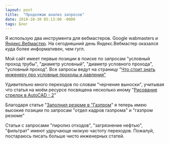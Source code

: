 ```yaml
---
layout: post
title:  "Продолжаю анализ запросов"
date: 2010-10-30 05:13:00 -0000
tags: Блог
---
```


Я использую два инструмента для вебмастеров. Google wabmasters и <a href="http://webmaster.yandex.ru">Яндекс.Вебмастер</a>. На сегодняшний день Яндекс.Вебмастер оказался куда более информативен, чем гугл.

Мой сайт имеет первые позиции в поиске по запросам "условный проход трубы", "диаметр условный", "диаметр условного прохода", "условный проход". Все запросы ведут на страницу "<a href="http://www.2nature.ru/node/356">Что стоит знать инженеру про условные проходы и давления"</a>

Удивительно много переходов по словам "черчение выноски", учитывая что статья на моём ресурсе посвящена несколько иному "<a href="http://www.2nature.ru/autocad_arrows2">Рисование стрелок в AutoCAD - 2</a>"

Благодаря статье "<a href="http://www.2nature.ru/node/328">Заполнил резюме в "Газпром</a>" я теперь имею высокие позиции по запросам "отдел кадров газпрома" и "газпром резюме"

Статьи с запросами "пиролиз отходов", "загрязнение нефтью", "фильтрат" имеют удручающе низкую частоту переходов. Пожалуй, постараюсь писать больше чисто инженерных статей.